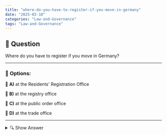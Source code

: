 ```yaml
---
title: "where-do-you-have-to-register-if-you-move-in-germany"
date: "2025-03-10"
categories: "Law-and-Governance"
tags: "Law-and-Governance"
---
```


## 📌 **Question**

Where do you have to register if you move in Germany?



---

### 📝 **Options:**

🔘 **A)** at the Residents' Registration Office

🔘 **B)** at the registry office

🔘 **C)** at the public order office

🔘 **D)** at the trade office

---

<details>
  <summary>🔍 Show Answer</summary>

  <p>
💡  <b>Correct Answer:</b>  a
  </p>
  <p>
    📖<b>Explanation:</b>
    In Germany, residents are obliged to register with the responsible office within two weeks of moving. This registration is usually made at the Residents' Registration Office, an authority responsible for registering and managing residences. Registration is important for updating personal data, issuing ID cards and for official communication. The correct reporting procedure ensures that all legal and administrative requirements are met when changing your place of residence within the country.
  </p>
</details>
